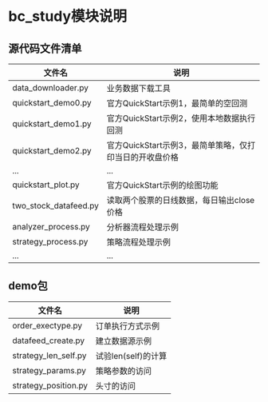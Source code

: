 # bc_study模块说明

## 源代码文件清单

| 文件名 | 说明 |
|--|--|
| data_downloader.py | 业务数据下载工具 |
| quickstart_demo0.py | 官方QuickStart示例1，最简单的空回测 |
| quickstart_demo1.py | 官方QuickStart示例2，使用本地数据执行回测 |
| quickstart_demo2.py | 官方QuickStart示例3，最简单策略，仅打印当日的开收盘价格 |
| ... | ... |
| quickstart_plot.py | 官方QuickStart示例的绘图功能 |
| two_stock_datafeed.py | 读取两个股票的日线数据，每日输出close价格 |
| analyzer_process.py | 分析器流程处理示例 |
| strategy_process.py | 策略流程处理示例 |
| ... | ... |

## demo包

| 文件名 | 说明 |
|--|--|
| order_exectype.py | 订单执行方式示例 |
| datafeed_create.py | 建立数据源示例 |
| strategy_len_self.py | 试验len(self)的计算 |
| strategy_params.py | 策略参数的访问 |
| strategy_position.py | 头寸的访问 |
